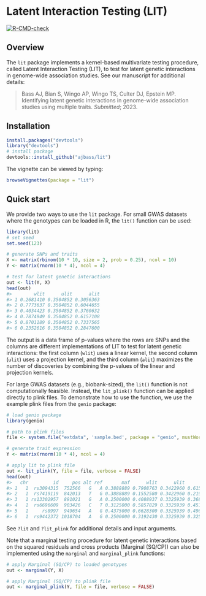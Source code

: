 
# Latent Interaction Testing (LIT)

<!-- badges: start -->

[![R-CMD-check](https://github.com/ajbass/lit/actions/workflows/R-CMD-check.yml/badge.svg)](https://github.com/ajbass/lit/actions/workflows/R-CMD-check.yml)
<!-- badges: end -->

## Overview

The `lit` package implements a kernel-based multivariate testing
procedure, called Latent Interaction Testing (LIT), to test for latent
genetic interactions in genome-wide association studies. See our
manuscript for additional details:

> Bass AJ, Bian S, Wingo AP, Wingo TS, Culter DJ, Epstein MP.
> Identifying latent genetic interactions in genome-wide association
> studies using multiple traits. *Submitted*; 2023.

## Installation

``` r
install.packages("devtools")
library("devtools")
# install package
devtools::install_github("ajbass/lit")
```

The vignette can be viewed by typing:

``` r
browseVignettes(package = "lit")
```

## Quick start

We provide two ways to use the `lit` package. For small GWAS datasets
where the genotypes can be loaded in R, the `lit()` function can be
used:

``` r
library(lit)
# set seed
set.seed(123)

# generate SNPs and traits
X <- matrix(rbinom(10 * 10, size = 2, prob = 0.25), ncol = 10)
Y <- matrix(rnorm(10 * 4), ncol = 4)

# test for latent genetic interactions
out <- lit(Y, X)
head(out)
#>        wlit      ulit      alit
#> 1 0.2681410 0.3504852 0.3056363
#> 2 0.7773637 0.3504852 0.6044655
#> 3 0.4034423 0.3504852 0.3760632
#> 4 0.7874949 0.3504852 0.6157108
#> 5 0.8701189 0.3504852 0.7337565
#> 6 0.2352616 0.3504852 0.2847600
```

The output is a data frame of p-values where the rows are SNPs and the
columns are different implementations of LIT to test for latent genetic
interactions: the first column (`wlit`) uses a linear kernel, the second
column (`ulit`) uses a projection kernel, and the third column (`alit`)
maximizes the number of discoveries by combining the p-values of the
linear and projection kernels.

For large GWAS datasets (e.g., biobank-sized), the `lit()` function is
not computationally feasible. Instead, the `lit_plink()` function can be
applied directly to plink files. To demonstrate how to use the function,
we use the example plink files from the `genio` package:

``` r
# load genio package
library(genio)

# path to plink files
file <- system.file("extdata", 'sample.bed', package = "genio", mustWork = TRUE)

# generate trait expression
Y <- matrix(rnorm(10 * 4), ncol = 4)

# apply lit to plink file
out <- lit_plink(Y, file = file, verbose = FALSE)
head(out)
#>   chr         id     pos alt ref       maf      wlit      ulit      alit
#> 1   1  rs3094315  752566   G   A 0.3888889 0.7908763 0.3422960 0.6150572
#> 2   1  rs7419119  842013   T   G 0.3888889 0.1552580 0.3422960 0.2194972
#> 3   1 rs13302957  891021   G   A 0.2500000 0.4088937 0.3325939 0.3687589
#> 4   1  rs6696609  903426   C   T 0.3125000 0.5857829 0.3325939 0.4519475
#> 5   1     rs8997  949654   A   G 0.4375000 0.6628300 0.3325939 0.4969663
#> 6   1  rs9442372 1018704   A   G 0.2500000 0.3192430 0.3325939 0.3258332
```

See `?lit` and `?lit_plink` for additional details and input arguments.

Note that a marginal testing procedure for latent genetic interactions
based on the squared residuals and cross products (Marginal (SQ/CP)) can
also be implemented using the `marginal` and `marginal_plink` functions:

``` r
# apply Marginal (SQ/CP) to loaded genotypes
out <- marginal(Y, X)

# apply Marginal (SQ/CP) to plink file
out <- marginal_plink(Y, file = file, verbose = FALSE)
```

<!---
The columns represent the cross products, e.g., `col1_col2` is the cross product of the first trait multiplied by the second trait (adjusting for the additive genetic effect)). See our preprint for additional details on this approach.

## To do

List of vario
NA's in phenotypes.

-->
